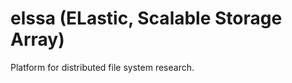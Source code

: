 elssa (ELastic, Scalable Storage Array)
=======================================

Platform for distributed file system research.
